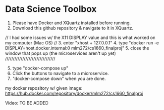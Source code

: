 # Data Science Toolbox

1. Please have Docker  and XQuartz installed before running.
2. Download this github repository & navigate to it in XQuartz.

// I had some issues w/ the X11 DISPLAY value and this is what worked on my computer (Mac OS) //
3. enter "xhost + 127.0.0.1"
4. type "docker run -e DISPLAY=host.docker.internal:0 mlm272/cs1660_finalproj"
5. close the window that pops up (the microservices aren't up yet)
////////////////////////////////

5. type "docker-compose up"
6. Click the buttons to navigate to a microservice.
7. "docker-compose down" when you are done.

my docker repository w/ given image:
https://hub.docker.com/repository/docker/mlm272/cs1660_finalproj

Video:
TO BE ADDED
